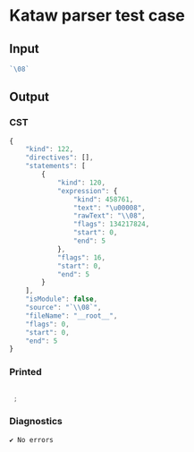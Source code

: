 # Kataw parser test case

## Input

`````js
`\08`
`````

## Output

### CST

```javascript
{
    "kind": 122,
    "directives": [],
    "statements": [
        {
            "kind": 120,
            "expression": {
                "kind": 458761,
                "text": "\u00008",
                "rawText": "\\08",
                "flags": 134217824,
                "start": 0,
                "end": 5
            },
            "flags": 16,
            "start": 0,
            "end": 5
        }
    ],
    "isModule": false,
    "source": "`\\08`",
    "fileName": "__root__",
    "flags": 0,
    "start": 0,
    "end": 5
}
```

### Printed

```javascript

 ; 
```

### Diagnostics

```javascript
✔ No errors
```

